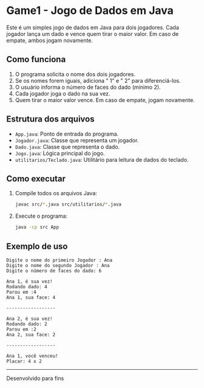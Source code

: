 # Game1 - Jogo de Dados em Java

Este é um simples jogo de dados em Java para dois jogadores. Cada jogador lança um dado e vence quem tirar o maior valor. Em caso de empate, ambos jogam novamente.

## Como funciona

1. O programa solicita o nome dos dois jogadores.
2. Se os nomes forem iguais, adiciona " 1" e " 2" para diferenciá-los.
3. O usuário informa o número de faces do dado (mínimo 2).
4. Cada jogador joga o dado na sua vez.
5. Quem tirar o maior valor vence. Em caso de empate, jogam novamente.

## Estrutura dos arquivos

- `App.java`: Ponto de entrada do programa.
- `Jogador.java`: Classe que representa um jogador.
- `Dado.java`: Classe que representa o dado.
- `Jogo.java`: Lógica principal do jogo.
- `utilitarios/Teclado.java`: Utilitário para leitura de dados do teclado.

## Como executar

1. Compile todos os arquivos Java:
    ```sh
    javac src/*.java src/utilitarios/*.java
    ```
2. Execute o programa:
    ```sh
    java -cp src App
    ```

## Exemplo de uso

```
Digite o nome do primeiro Jogador : Ana
Digite o nome do segundo Jogador : Ana
Digite o número de faces do dado: 6

Ana 1, é sua vez!
Rodando dado: 4
Parou em :4
Ana 1, sua face: 4

------------------

Ana 2, é sua vez!
Rodando dado: 2
Parou em :2
Ana 2, sua face: 2

------------------

Ana 1, você venceu!
Placar: 4 x 2
```

---

Desenvolvido para fins
